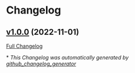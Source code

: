 # Changelog

## [v1.0.0](https://github.com/Asinphi/FoundryVTT-chat-enhancements/tree/v1.0.0) (2022-11-01)

[Full Changelog](https://github.com/Asinphi/FoundryVTT-chat-enhancements/compare/4dfc6e24ed823abb5c1183a1bab19693870c27fb...v1.0.0)



\* *This Changelog was automatically generated by [github_changelog_generator](https://github.com/github-changelog-generator/github-changelog-generator)*
